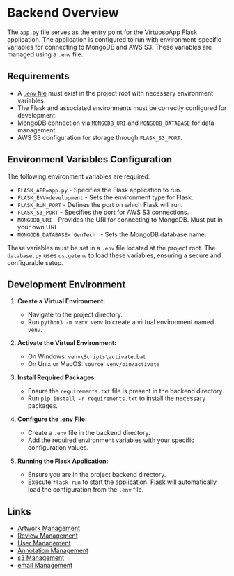# Backend Overview

The `app.py` file serves as the entry point for the VirtuosoApp Flask application. The application is configured to run with environment-specific variables for connecting to MongoDB and AWS S3. These variables are managed using a `.env` file.

## Requirements

* A [`.env` file](#environment-variables-configuration) must exist in the project root with necessary environment variables.
* The Flask and associated environments must be correctly configured for development.
* MongoDB connection via `MONGODB_URI` and `MONGODB_DATABASE` for data management.
* AWS S3 configuration for storage through `FLASK_S3_PORT`.

## Environment Variables Configuration

The following environment variables are required:

* `FLASK_APP=app.py` - Specifies the Flask application to run.
* `FLASK_ENV=development` - Sets the environment type for Flask.
* `FLASK_RUN_PORT` - Defines the port on which Flask will run. 
* `FLASK_S3_PORT` - Specifies the port for AWS S3 connections.
* `MONGODB_URI` - Provides the URI for connecting to MongoDB. Must put in your own URI
* `MONGODB_DATABASE='GenTech'` - Sets the MongoDB database name.

These variables must be set in a `.env` file located at the project root. The `database.py` uses `os.getenv` to load these variables, ensuring a secure and configurable setup.

## Development Environment

1. **Create a Virtual Environment:**
   - Navigate to the project directory.
   - Run `python3 -m venv venv` to create a virtual environment named `venv`.

2. **Activate the Virtual Environment:**
   - On Windows: `venv\Scripts\activate.bat`
   - On Unix or MacOS: `source venv/bin/activate`

3. **Install Required Packages:**
   - Ensure the `requirements.txt` file is present in the backend directory.
   - Run `pip install -r requirements.txt` to install the necessary packages.

4. **Configure the .env File:**
   - Create a `.env` file in the backend directory.
   - Add the required environment variables with your specific configuration values.

5. **Running the Flask Application:**
   - Ensure you are in the project backend directory.
   - Execute `flask run` to start the application. Flask will automatically load the configuration from the `.env` file.
  
## Links 
   * [Artwork Management](https://github.com/amoahy15/GenTech/blob/main/Docs/Backend%20docs/API/Artwork_managment_doc.md)
   * [Review Management](https://github.com/amoahy15/GenTech/blob/main/Docs/Backend%20docs/API/Review_managment_doc.md)
   * [User Management](https://github.com/amoahy15/GenTech/blob/main/Docs/Backend%20docs/API/User_management_doc.md)
   * [Annotation Management](https://github.com/amoahy15/GenTech/blob/main/Docs/Backend%20docs/API/Annotation_management.md)
   * [s3 Management]()
   * [email Management]()

